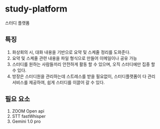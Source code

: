 # study-platform
스터디 플랫폼

## 특징
  1. 화상회의 시, 대화 내용을 기반으로 요약 및 스케줄 정리를 도와준다.
  2. 요약 및 스케줄 관련 내용을 파일 형식으로 만들어 이메일이나 공유 가능
  3. 스터디를 원하는 사람들끼리 안전하게 활동 할 수 있으며, 오직 스터디에만 집중 할 수 있다.
  4. 방장은 스터디원을 관리하는데 스트레스를 받을 필요없이, 스터디플랫폼이 다 관리 서비스를 제공하여, 쉽게 스터디를 이끌어 갈 수 있다.

## 필요 요소
  1. ZOOM Open api
  2. STT fastWhisper
  3. Gemini 1.0 pro
